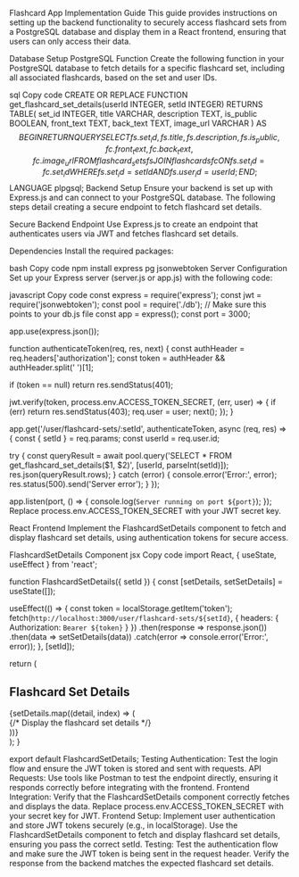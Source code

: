 Flashcard App Implementation Guide
This guide provides instructions on setting up the backend functionality to securely access flashcard sets from a PostgreSQL database and display them in a React frontend, ensuring that users can only access their data.

Database Setup
PostgreSQL Function
Create the following function in your PostgreSQL database to fetch details for a specific flashcard set, including all associated flashcards, based on the set and user IDs.

sql
Copy code
CREATE OR REPLACE FUNCTION get_flashcard_set_details(userId INTEGER, setId INTEGER)
RETURNS TABLE(
    set_id INTEGER,
    title VARCHAR,
    description TEXT,
    is_public BOOLEAN,
    front_text TEXT,
    back_text TEXT,
    image_url VARCHAR
) AS $$
BEGIN
    RETURN QUERY SELECT 
        fs.set_id,
        fs.title,
        fs.description,
        fs.is_public,
        fc.front_text,
        fc.back_text,
        fc.image_url
    FROM 
        flashcard_sets fs
    JOIN 
        flashcards fc ON fs.set_id = fc.set_id
    WHERE 
        fs.set_id = setId AND fs.user_id = userId;
END; $$
LANGUAGE plpgsql;
Backend Setup
Ensure your backend is set up with Express.js and can connect to your PostgreSQL database. The following steps detail creating a secure endpoint to fetch flashcard set details.

Secure Backend Endpoint
Use Express.js to create an endpoint that authenticates users via JWT and fetches flashcard set details.

Dependencies
Install the required packages:

bash
Copy code
npm install express pg jsonwebtoken
Server Configuration
Set up your Express server (server.js or app.js) with the following code:

javascript
Copy code
const express = require('express');
const jwt = require('jsonwebtoken');
const pool = require('./db'); // Make sure this points to your db.js file
const app = express();
const port = 3000;

app.use(express.json());

function authenticateToken(req, res, next) {
  const authHeader = req.headers['authorization'];
  const token = authHeader && authHeader.split(' ')[1];
  
  if (token == null) return res.sendStatus(401);

  jwt.verify(token, process.env.ACCESS_TOKEN_SECRET, (err, user) => {
    if (err) return res.sendStatus(403);
    req.user = user;
    next();
  });
}

app.get('/user/flashcard-sets/:setId', authenticateToken, async (req, res) => {
  const { setId } = req.params;
  const userId = req.user.id;
  
  try {
    const queryResult = await pool.query('SELECT * FROM get_flashcard_set_details($1, $2)', [userId, parseInt(setId)]);
    res.json(queryResult.rows);
  } catch (error) {
    console.error('Error:', error);
    res.status(500).send('Server error');
  }
});

app.listen(port, () => {
  console.log(`Server running on port ${port}`);
});
Replace process.env.ACCESS_TOKEN_SECRET with your JWT secret key.

React Frontend
Implement the FlashcardSetDetails component to fetch and display flashcard set details, using authentication tokens for secure access.

FlashcardSetDetails Component
jsx
Copy code
import React, { useState, useEffect } from 'react';

function FlashcardSetDetails({ setId }) {
  const [setDetails, setSetDetails] = useState([]);

  useEffect(() => {
    const token = localStorage.getItem('token');
    fetch(`http://localhost:3000/user/flashcard-sets/${setId}`, {
      headers: {
        Authorization: `Bearer ${token}`
      }
    })
    .then(response => response.json())
    .then(data => setSetDetails(data))
    .catch(error => console.error('Error:', error));
  }, [setId]);

  return (
    <div>
      <h2>Flashcard Set Details</h2>
      {setDetails.map((detail, index) => (
        <div key={index}>
          {/* Display the flashcard set details */}
        </div>
      ))}
    </div>
  );
}

export default FlashcardSetDetails;
Testing
Authentication: Test the login flow and ensure the JWT token is stored and sent with requests.
API Requests: Use tools like Postman to test the endpoint directly, ensuring it responds correctly before integrating with the frontend.
Frontend Integration: Verify that the FlashcardSetDetails component correctly fetches and displays the data.
Replace process.env.ACCESS_TOKEN_SECRET with your secret key for JWT.
Frontend Setup:
Implement user authentication and store JWT tokens securely (e.g., in localStorage).
Use the FlashcardSetDetails component to fetch and display flashcard set details, ensuring you pass the correct setId.
Testing:
Test the authentication flow and make sure the JWT token is being sent in the request header.
Verify the response from the backend matches the expected flashcard set details.

